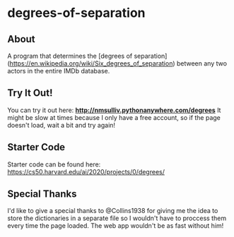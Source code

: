 # degrees-of-separation
## About
A program that determines the [degrees of separation] (https://en.wikipedia.org/wiki/Six_degrees_of_separation) between any two actors in the entire IMDb database.

## Try It Out!
You can try it out here: **http://nmsulliv.pythonanywhere.com/degrees**
It might be slow at times because I only have a free account, so if the
page doesn't load, wait a bit and try again!

## Starter Code
Starter code can be found here: https://cs50.harvard.edu/ai/2020/projects/0/degrees/

## Special Thanks
I'd like to give a special thanks to @Collins1938 for giving me the idea to store the 
dictionaries in a separate file so I wouldn't have to proccess them every time the page loaded. The web app wouldn't be as fast without him!
